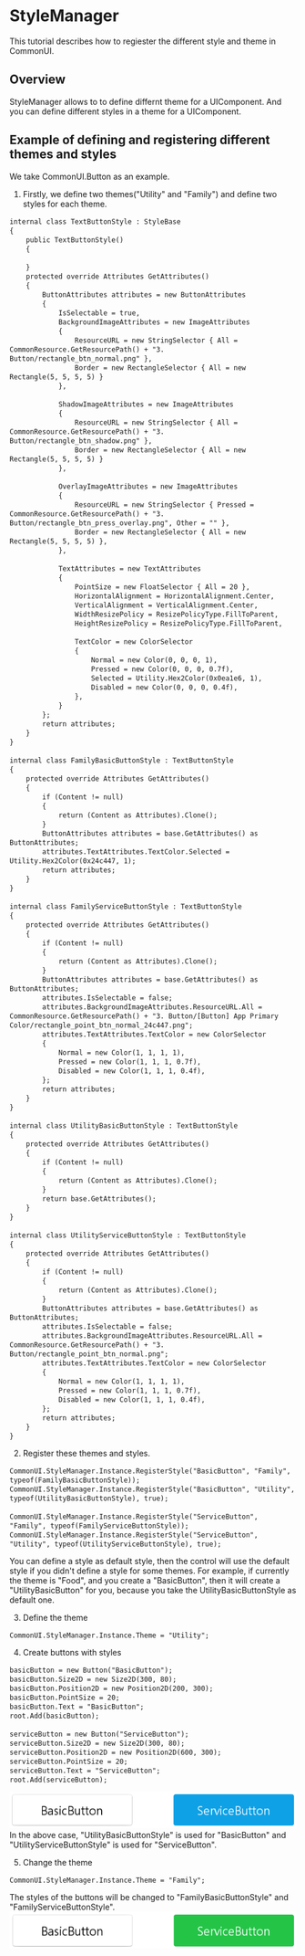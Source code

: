 # StyleManager
This tutorial describes how to regiester the different style and theme in CommonUI.

## Overview
StyleManager allows to to define differnt theme for a UIComponent. And you can define different styles in a theme for a UIComponent.

## Example of defining and registering different themes and styles
We take CommonUI.Button as an example.

1. Firstly, we define two themes("Utility" and "Family") and define two styles for each theme.

~~~{.cs}
internal class TextButtonStyle : StyleBase
{
    public TextButtonStyle()
    {

    }
    protected override Attributes GetAttributes()
    {
        ButtonAttributes attributes = new ButtonAttributes
        {
            IsSelectable = true,
            BackgroundImageAttributes = new ImageAttributes
            {
                ResourceURL = new StringSelector { All = CommonResource.GetResourcePath() + "3. Button/rectangle_btn_normal.png" },
                Border = new RectangleSelector { All = new Rectangle(5, 5, 5, 5) }
            },

            ShadowImageAttributes = new ImageAttributes
            {
                ResourceURL = new StringSelector { All = CommonResource.GetResourcePath() + "3. Button/rectangle_btn_shadow.png" },
                Border = new RectangleSelector { All = new Rectangle(5, 5, 5, 5) }
            },

            OverlayImageAttributes = new ImageAttributes
            {
                ResourceURL = new StringSelector { Pressed = CommonResource.GetResourcePath() + "3. Button/rectangle_btn_press_overlay.png", Other = "" },
                Border = new RectangleSelector { All = new Rectangle(5, 5, 5, 5) },
            },

            TextAttributes = new TextAttributes
            {
                PointSize = new FloatSelector { All = 20 },
                HorizontalAlignment = HorizontalAlignment.Center,
                VerticalAlignment = VerticalAlignment.Center,
                WidthResizePolicy = ResizePolicyType.FillToParent,
                HeightResizePolicy = ResizePolicyType.FillToParent,

                TextColor = new ColorSelector
                {
                    Normal = new Color(0, 0, 0, 1),
                    Pressed = new Color(0, 0, 0, 0.7f),
                    Selected = Utility.Hex2Color(0x0ea1e6, 1),
                    Disabled = new Color(0, 0, 0, 0.4f),
                },
            }
        };
        return attributes;
    }
}

internal class FamilyBasicButtonStyle : TextButtonStyle
{
    protected override Attributes GetAttributes()
    {
        if (Content != null)
        {
            return (Content as Attributes).Clone();
        }
        ButtonAttributes attributes = base.GetAttributes() as ButtonAttributes;
        attributes.TextAttributes.TextColor.Selected = Utility.Hex2Color(0x24c447, 1);
        return attributes;
    }
}

internal class FamilyServiceButtonStyle : TextButtonStyle
{
    protected override Attributes GetAttributes()
    {
        if (Content != null)
        {
            return (Content as Attributes).Clone();
        }
        ButtonAttributes attributes = base.GetAttributes() as ButtonAttributes;
        attributes.IsSelectable = false;
        attributes.BackgroundImageAttributes.ResourceURL.All = CommonResource.GetResourcePath() + "3. Button/[Button] App Primary Color/rectangle_point_btn_normal_24c447.png";
        attributes.TextAttributes.TextColor = new ColorSelector
        {
            Normal = new Color(1, 1, 1, 1),
            Pressed = new Color(1, 1, 1, 0.7f),
            Disabled = new Color(1, 1, 1, 0.4f),
        };
        return attributes;
    }
}

internal class UtilityBasicButtonStyle : TextButtonStyle
{
    protected override Attributes GetAttributes()
    {
        if (Content != null)
        {
            return (Content as Attributes).Clone();
        }
        return base.GetAttributes();
    }
}

internal class UtilityServiceButtonStyle : TextButtonStyle
{
    protected override Attributes GetAttributes()
    {
        if (Content != null)
        {
            return (Content as Attributes).Clone();
        }
        ButtonAttributes attributes = base.GetAttributes() as ButtonAttributes;
        attributes.IsSelectable = false;
        attributes.BackgroundImageAttributes.ResourceURL.All = CommonResource.GetResourcePath() + "3. Button/rectangle_point_btn_normal.png";
        attributes.TextAttributes.TextColor = new ColorSelector
        {
            Normal = new Color(1, 1, 1, 1),
            Pressed = new Color(1, 1, 1, 0.7f),
            Disabled = new Color(1, 1, 1, 0.4f),
        };
        return attributes;
    }
}
~~~

2. Register these themes and styles.
~~~{.cs}
CommonUI.StyleManager.Instance.RegisterStyle("BasicButton", "Family", typeof(FamilyBasicButtonStyle));
CommonUI.StyleManager.Instance.RegisterStyle("BasicButton", "Utility", typeof(UtilityBasicButtonStyle), true);

CommonUI.StyleManager.Instance.RegisterStyle("ServiceButton", "Family", typeof(FamilyServiceButtonStyle));
CommonUI.StyleManager.Instance.RegisterStyle("ServiceButton", "Utility", typeof(UtilityServiceButtonStyle), true);
~~~

You can define a style as default style, then the control will use the default style if you didn't define a style for some themes.
For example, if currently the theme is "Food", and you create a "BasicButton", then it will create a "UtilityBasicButton" for you, because you take the UtilityBasicButtonStyle as default one.

3. Define the theme

~~~{.cs}
CommonUI.StyleManager.Instance.Theme = "Utility";
~~~

4. Create buttons with styles
~~~{.cs}
basicButton = new Button("BasicButton");
basicButton.Size2D = new Size2D(300, 80);
basicButton.Position2D = new Position2D(200, 300);
basicButton.PointSize = 20;
basicButton.Text = "BasicButton";
root.Add(basicButton);

serviceButton = new Button("ServiceButton");
serviceButton.Size2D = new Size2D(300, 80);
serviceButton.Position2D = new Position2D(600, 300);
serviceButton.PointSize = 20;
serviceButton.Text = "ServiceButton";
root.Add(serviceButton);
~~~

![UtilityTheme](../images/stylemanager_utility.PNG)
In the above case, "UtilityBasicButtonStyle" is used for "BasicButton" and "UtilityServiceButtonStyle" is used for "ServiceButton".

5. Change the theme

~~~{.cs}
CommonUI.StyleManager.Instance.Theme = "Family";
~~~
The styles of the buttons will be changed to "FamilyBasicButtonStyle" and "FamilyServiceButtonStyle".
![FamilyTheme](../images/stylemanager_family.PNG)
